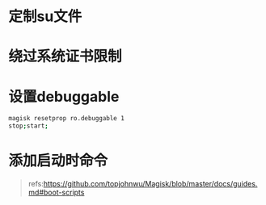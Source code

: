 # 定制su文件

# 绕过系统证书限制

# 设置debuggable
```bash
magisk resetprop ro.debuggable 1
stop;start;
```
# 添加启动时命令
> refs:https://github.com/topjohnwu/Magisk/blob/master/docs/guides.md#boot-scripts
